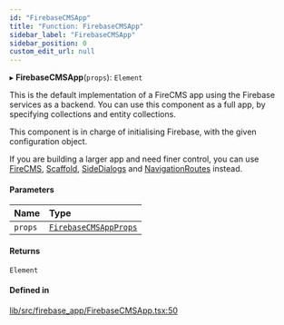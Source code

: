 ```yaml
---
id: "FirebaseCMSApp"
title: "Function: FirebaseCMSApp"
sidebar_label: "FirebaseCMSApp"
sidebar_position: 0
custom_edit_url: null
---
```


▸ **FirebaseCMSApp**(`props`): `Element`

This is the default implementation of a FireCMS app using the Firebase services
as a backend.
You can use this component as a full app, by specifying collections and
entity collections.

This component is in charge of initialising Firebase, with the given
configuration object.

If you are building a larger app and need finer control, you can use
[FireCMS](FireCMS.md), [Scaffold](Scaffold.md), [SideDialogs](SideDialogs.md)
and [NavigationRoutes](NavigationRoutes.md) instead.

#### Parameters

| Name | Type |
| :------ | :------ |
| `props` | [`FirebaseCMSAppProps`](../types/FirebaseCMSAppProps.md) |

#### Returns

`Element`

#### Defined in

[lib/src/firebase_app/FirebaseCMSApp.tsx:50](https://github.com/FireCMSco/firecms/blob/b01ca637/lib/src/firebase_app/FirebaseCMSApp.tsx#L50)
